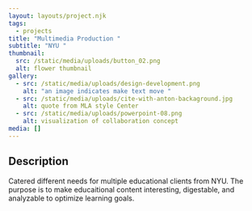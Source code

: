 ```yaml
---
layout: layouts/project.njk
tags:
  - projects
title: "Multimedia Production "
subtitle: "NYU "
thumbnail:
  src: /static/media/uploads/button_02.png
  alt: flower thumbnail
gallery:
  - src: /static/media/uploads/design-development.png
    alt: "an image indicates make text move "
  - src: /static/media/uploads/cite-with-anton-backaground.jpg
    alt: quote from MLA style Center
  - src: /static/media/uploads/powerpoint-08.png
    alt: visualization of collaboration concept
media: []
---
```

## Description

Catered different needs for multiple educational clients from NYU. The purpose is to make educaitional content interesting, digestable, and analyzable to optimize learning goals.